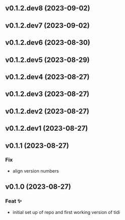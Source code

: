 ## v0.1.2.dev8 (2023-09-02)

## v0.1.2.dev7 (2023-09-02)

## v0.1.2.dev6 (2023-08-30)

## v0.1.2.dev5 (2023-08-29)

## v0.1.2.dev4 (2023-08-27)

## v0.1.2.dev3 (2023-08-27)

## v0.1.2.dev2 (2023-08-27)

## v0.1.2.dev1 (2023-08-27)

## v0.1.1 (2023-08-27)

### Fix

- align version numbers

## v0.1.0 (2023-08-27)

### Feat ✨

- initial set up of repo and first working version of tidi
